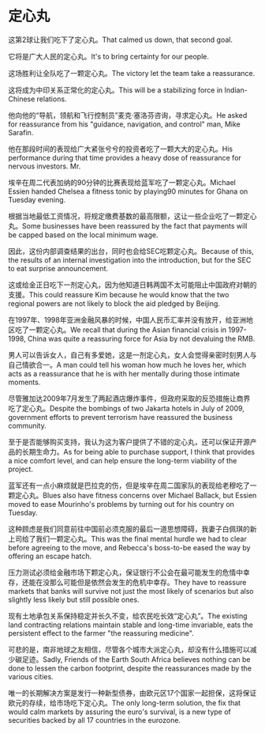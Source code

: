 # 定心丸

<p><span class="chinese">这第2球让我们吃下了定心丸。</span><span class="english">That calmed us down, that second goal.</span></p>

<p><span class="chinese">它将是广大人民的定心丸。</span><span class="english">It's to bring certainty for our people.</span></p>

<p><span class="chinese">这场胜利让全队吃了一颗定心丸。</span><span class="english">The victory let the team take a reassurance.</span></p>

<p><span class="chinese">这将成为中印关系正常化的定心丸。</span><span class="english">This will be a stabilizing force in Indian-Chinese relations.</span></p>

<p><span class="chinese">他向他的“导航，领航和飞行控制员”麦克·塞洛芬咨询，寻求定心丸。</span><span class="english">He asked for reassurance from his "guidance, navigation, and control" man, Mike Sarafin.</span></p>

<p><span class="chinese">他在那段时间的表现给广大紧张兮兮的投资者吃了一颗大大的定心丸。</span><span class="english">His performance during that time provides a heavy dose of reassurance for nervous investors. Mr.</span></p>

<p><span class="chinese">埃辛在周二代表加纳的90分钟的比赛表现给蓝军吃了一颗定心丸。</span><span class="english">Michael Essien handed Chelsea a fitness tonic by playing90 minutes for Ghana on Tuesday evening.</span></p>

<p><span class="chinese">根据当地最低工资情况，将规定缴费基数的最高限额，这让一些企业吃了一颗定心丸。</span><span class="english">Some businesses have been reassured by the fact that payments will be capped based on the local minimum wage.</span></p>

<p><span class="chinese">因此，这份内部调查结果的出台，同时也会给SEC吃颗定心丸。</span><span class="english">Because of this, the results of an internal investigation into the introduction, but for the SEC to eat surprise announcement.</span></p>

<p><span class="chinese">这或给金正日吃下一剂定心丸，因为他知道日韩两国不太可能阻止中国政府对朝的支援。</span><span class="english">This could reassure Kim because he would know that the two regional powers are not likely to block the aid pledged by Beijing.</span></p>

<p><span class="chinese">在1997年、1998年亚洲金融风暴的时候，中国人民币汇率并没有放开，给亚洲地区吃了一颗定心丸。</span><span class="english">We recall that during the Asian financial crisis in 1997-1998, China was quite a reassuring force for Asia by not devaluing the RMB.</span></p>

<p><span class="chinese">男人可以告诉女人，自己有多爱她，这是一剂定心丸，女人会觉得亲密时刻男人与自己情欲合一。</span><span class="english">A man could tell his woman how much he loves her, which acts as a reassurance that he is with her mentally during those intimate moments.</span></p>

<p><span class="chinese">尽管雅加达2009年7月发生了两起酒店爆炸事件，但政府采取的反恐措施让商界吃了定心丸。</span><span class="english">Despite the bombings of two Jakarta hotels in July of 2009, government efforts to prevent terrorism have reassured the business community.</span></p>

<p><span class="chinese">至于是否能够购买支持，我认为这为客户提供了不错的定心丸，还可以保证开源产品的长期生命力。</span><span class="english">As for being able to purchase support, I think that provides a nice comfort level, and can help ensure the long-term viability of the project.</span></p>

<p><span class="chinese">蓝军还有一点小麻烦就是巴拉克的伤，但是埃辛在周二国家队的表现给老穆吃了一颗定心丸。</span><span class="english">Blues also have fitness concerns over Michael Ballack, but Essien moved to ease Mourinho's problems by turning out for his country on Tuesday.</span></p>

<p><span class="chinese">这种顾虑是我们同意前往中国前必须克服的最后一道思想障碍，我妻子白佩琪的新上司给了我们一颗定心丸。</span><span class="english">This was the final mental hurdle we had to clear before agreeing to the move, and Rebecca's boss-to-be eased the way by offering an escape hatch.</span></p>

<p><span class="chinese">压力测试必须给金融市场下颗定心丸，保证银行不公会在最可能发生的危情中幸存，还能在没那么可能但是依然会发生的危机中幸存。</span><span class="english">They have to reassure markets that banks will survive not just the most likely of scenarios but also slightly less likely but still possible ones.</span></p>

<p><span class="chinese">现有土地承包关系保持稳定并长久不变，给农民吃长效“定心丸”。</span><span class="english">The existing land contracting relations maintain stable and long-time invariable, eats the persistent effect to the farmer "the reassuring medicine".</span></p>

<p><span class="chinese">可悲的是，南非地球之友相信，尽管各个城市大派定心丸，却没有什么措施可以减少碳足迹。</span><span class="english">Sadly, Friends of the Earth South Africa believes nothing can be done to lessen the carbon footprint, despite the reassurances made by the various cities.</span></p>

<p><span class="chinese">唯一的长期解决方案是发行一种新型债券，由欧元区17个国家一起担保，这将保证欧元的存续，给市场吃下定心丸。</span><span class="english">The only long-term solution, the fix that would calm markets by assuring the euro's survival, is a new type of securities backed by all 17 countries in the eurozone.</span></p>

